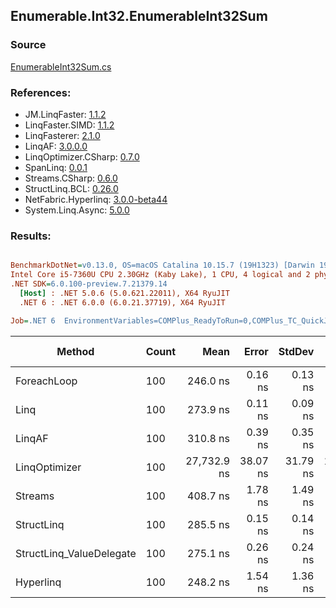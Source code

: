 ﻿## Enumerable.Int32.EnumerableInt32Sum

### Source
[EnumerableInt32Sum.cs](../LinqBenchmarks/Enumerable/Int32/EnumerableInt32Sum.cs)

### References:
- JM.LinqFaster: [1.1.2](https://www.nuget.org/packages/JM.LinqFaster/1.1.2)
- LinqFaster.SIMD: [1.1.2](https://www.nuget.org/packages/LinqFaster.SIMD/1.0.3)
- LinqFasterer: [2.1.0](https://www.nuget.org/packages/LinqFasterer/2.1.0)
- LinqAF: [3.0.0.0](https://www.nuget.org/packages/LinqAF/3.0.0.0)
- LinqOptimizer.CSharp: [0.7.0](https://www.nuget.org/packages/LinqOptimizer.CSharp/0.7.0)
- SpanLinq: [0.0.1](https://www.nuget.org/packages/SpanLinq/0.0.1)
- Streams.CSharp: [0.6.0](https://www.nuget.org/packages/Streams.CSharp/0.6.0)
- StructLinq.BCL: [0.26.0](https://www.nuget.org/packages/StructLinq/0.26.0)
- NetFabric.Hyperlinq: [3.0.0-beta44](https://www.nuget.org/packages/NetFabric.Hyperlinq/3.0.0-beta44)
- System.Linq.Async: [5.0.0](https://www.nuget.org/packages/System.Linq.Async/5.0.0)

### Results:
``` ini

BenchmarkDotNet=v0.13.0, OS=macOS Catalina 10.15.7 (19H1323) [Darwin 19.6.0]
Intel Core i5-7360U CPU 2.30GHz (Kaby Lake), 1 CPU, 4 logical and 2 physical cores
.NET SDK=6.0.100-preview.7.21379.14
  [Host] : .NET 5.0.6 (5.0.621.22011), X64 RyuJIT
  .NET 6 : .NET 6.0.0 (6.0.21.37719), X64 RyuJIT

Job=.NET 6  EnvironmentVariables=COMPlus_ReadyToRun=0,COMPlus_TC_QuickJitForLoops=1,COMPlus_TieredPGO=1  Runtime=.NET 6.0  

```
|                   Method | Count |        Mean |    Error |   StdDev |          Ratio | RatioSD |  Gen 0 | Gen 1 | Gen 2 | Allocated |
|------------------------- |------ |------------:|---------:|---------:|---------------:|--------:|-------:|------:|------:|----------:|
|              ForeachLoop |   100 |    246.0 ns |  0.16 ns |  0.13 ns |       baseline |         | 0.0191 |     - |     - |      40 B |
|                     Linq |   100 |    273.9 ns |  0.11 ns |  0.09 ns |   1.11x slower |   0.00x | 0.0191 |     - |     - |      40 B |
|                   LinqAF |   100 |    310.8 ns |  0.39 ns |  0.35 ns |   1.26x slower |   0.00x | 0.0191 |     - |     - |      40 B |
|            LinqOptimizer |   100 | 27,732.9 ns | 38.07 ns | 31.79 ns | 112.74x slower |   0.16x | 8.2397 |     - |     - |  17,273 B |
|                  Streams |   100 |    408.7 ns |  1.78 ns |  1.49 ns |   1.66x slower |   0.01x | 0.1183 |     - |     - |     248 B |
|               StructLinq |   100 |    285.5 ns |  0.15 ns |  0.14 ns |   1.16x slower |   0.00x | 0.0305 |     - |     - |      64 B |
| StructLinq_ValueDelegate |   100 |    275.1 ns |  0.26 ns |  0.24 ns |   1.12x slower |   0.00x | 0.0191 |     - |     - |      40 B |
|                Hyperlinq |   100 |    248.2 ns |  1.54 ns |  1.36 ns |   1.01x slower |   0.00x | 0.0191 |     - |     - |      40 B |
